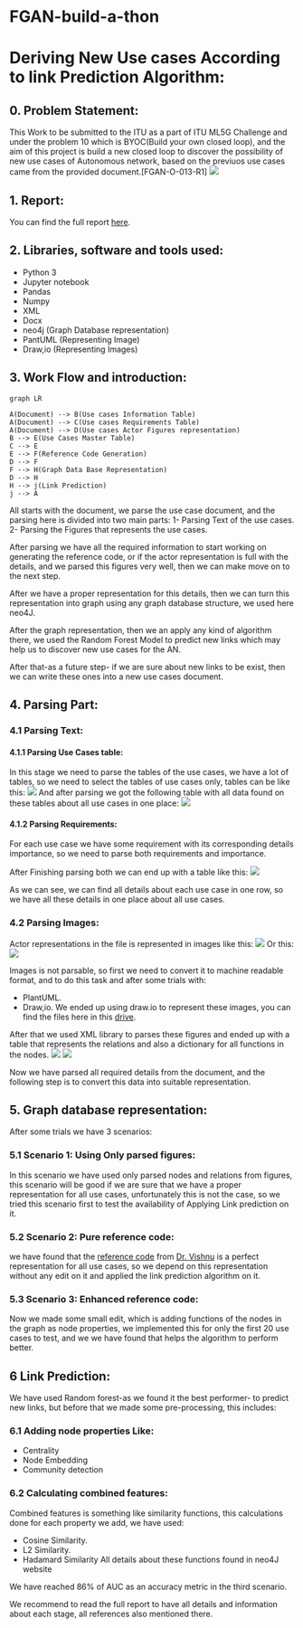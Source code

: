 # FGAN-build-a-thon

# Deriving New Use cases According to link Prediction Algorithm:

## 0. Problem Statement:
This Work to be submitted to the ITU as a part of ITU ML5G Challenge and under the problem 10 which is BYOC(Build your own closed loop), and the aim of this project is build a new closed loop to discover the possibility of new use cases of Autonomous network, based on the previuos use cases came from the provided document.[FGAN-O-013-R1]
**![](https://lh4.googleusercontent.com/IAFy4NNG_JBLvN3c7MJA_NUVbJngXiHfBApz0M0lJBdyX97ggbHz1HANyDAhS-vowwkTw6iEeNyKId8YgOic1KR6p7eqMLZaTtmoRvx_7uaqLzxNzJEYDQI0q6xWRlx5GokSZnQva9uTVi_iKtzFNoqAm6hqgXfO3Fok1zc-hsl5x_t4bA9eDHLat4RdRU9Q)**

## 1. Report:
You can find the full report [here](https://github.com/ITU-AI-ML-in-5G-Challenge/ITU-ML5G-PS-010-Build-a-thon-InnovNet/blob/main/report/Final%20Report.pdf).

## 2. Libraries, software and tools used:
- Python 3
- Jupyter notebook
- Pandas
- Numpy
- XML
- Docx
- neo4j (Graph Database representation)
- PantUML (Representing Image)
- Draw,io (Representing Images)

## 3. Work Flow and introduction:

```mermaid
graph LR

A(Document) --> B(Use cases Information Table)
A(Document) --> C(Use cases Requirements Table)
A(Document) --> D(Use cases Actor Figures representation)
B --> E(Use Cases Master Table)
C --> E
E --> F(Reference Code Generation)
D --> F
F --> H(Graph Data Base Representation)
D --> H
H --> j(Link Prediction)
j --> A

```

All starts with the document, we parse the use case document, and the parsing here is divided into two main parts:
1- Parsing Text of the use cases.
2- Parsing the Figures that represents the use cases.

After parsing we have all the required information to start working on generating the reference code, or if the actor representation is full with the details, and we parsed this figures very well, then we can make move on to the next step.

After we have a proper representation for this details, then we can turn this representation into graph using any graph database structure, we used here neo4J.

After the graph representation, then we an apply any kind of algorithm there, we used the Random Forest Model to predict new links which may help us to discover new use cases for the AN.

After that-as a future step- if we are sure about new links to be exist, then we can write these ones into a new use cases document.

## 4. Parsing Part:
### 4.1 Parsing Text:
#### 4.1.1 Parsing Use Cases table:
In this stage we need to parse the tables of the use cases, we have a lot of tables, so we need to select the tables of use cases only, tables can be like this:
**![](https://github.com/ITU-AI-ML-in-5G-Challenge/ITU-ML5G-PS-010-Build-a-thon-InnovNet/blob/main/images/1.png)**
And after parsing we got the following table with all data found on these tables about all use cases in one place:
**![](https://github.com/ITU-AI-ML-in-5G-Challenge/ITU-ML5G-PS-010-Build-a-thon-InnovNet/blob/main/images/2.png)**
#### 4.1.2 Parsing Requirements:
For each use case we have some requirement with its corresponding details importance, so we need to parse both requirements and importance.

After Finishing parsing both we can end up with a table like this:
**![](https://github.com/ITU-AI-ML-in-5G-Challenge/ITU-ML5G-PS-010-Build-a-thon-InnovNet/blob/main/images/3.png)**

As we can see, we can find all details about each use case in one row, so we have all these details in one place about all use cases.

### 4.2 Parsing Images:
Actor representations in the file is represented in images like this:
**![](https://github.com/ITU-AI-ML-in-5G-Challenge/ITU-ML5G-PS-010-Build-a-thon-InnovNet/blob/main/images/4.png)**
Or this:
**![](https://github.com/ITU-AI-ML-in-5G-Challenge/ITU-ML5G-PS-010-Build-a-thon-InnovNet/blob/main/images/5.png)**

Images is not parsable, so first we need to convert it to machine readable format, and to do this task and after some trials with:
- PlantUML.
- Draw,io.
We ended up using draw.io to represent these images, you can find the files here in this [drive](https://drive.google.com/drive/folders/1d2f3R3NwCfCI58CPkKP7BZkwsoJoZ4j8?usp=sharing).

After that we used XML library to parses these figures and ended up with a table that represents the relations and also a dictionary for all functions in the nodes.
**![](https://github.com/ITU-AI-ML-in-5G-Challenge/ITU-ML5G-PS-010-Build-a-thon-InnovNet/blob/main/images/6.png)**
**![](https://github.com/ITU-AI-ML-in-5G-Challenge/ITU-ML5G-PS-010-Build-a-thon-InnovNet/blob/main/images/7.png)**

Now we have parsed all required details from the document, and the following step is to convert this data into suitable representation.

## 5. Graph database representation:
After some trials we have 3 scenarios:
### 5.1 Scenario 1: Using Only parsed figures:
In this scenario we have used only parsed nodes and relations from figures, this scenario will be good if we are sure that we have a proper representation for all use cases, unfortunately this is not the case, so we tried this scenario first to test the availability of Applying Link prediction on it.
### 5.2 Scenario 2: Pure reference code:
we have found that the [reference code](https://github.com/vrra/FGAN-Build-a-thon-2022/blob/main/Notebooks2022/build_a_thon_graph_v1.ipynb) from [Dr. Vishnu](https://github.com/vrra) is a perfect representation for all use cases, so we depend on this representation without any edit on it and applied the link prediction algorithm on it.

### 5.3 Scenario 3: Enhanced reference code:
Now we made some small edit, which is adding functions of the nodes in the graph as node properties, we implemented this for only the first 20 use cases to test, and we we have found that helps the algorithm to perform better.

## 6 Link Prediction:
We have used Random forest-as we found it the best performer- to predict new links, but before that we made some pre-processing, this includes:
### 6.1 Adding node properties Like:
- Centrality
- Node Embedding
- Community detection
### 6.2 Calculating combined features:
Combined features is something like similarity functions, this calculations done for each property we add, we have used:
- Cosine Similarity.
- L2 Similarity.
- Hadamard Similarity
All details about these functions found in neo4J website

We have reached 86% of AUC as an accuracy metric in the third scenario.

We recommend to read the full report to have all details and information about each stage, all references also mentioned there.
